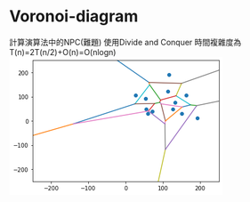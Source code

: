 # Voronoi-diagram
計算演算法中的NPC(難題)
使用Divide and Conquer
時間複雜度為T(n)=2T(n/2)+O(n)=O(nlogn)
![image](https://github.com/YuJing09/Voronoi-diagram/blob/main/Voronoi%20Diagram.png)
